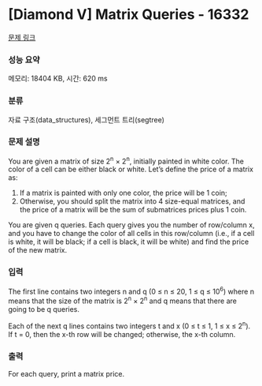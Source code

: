# [Diamond V] Matrix Queries - 16332 

[문제 링크](https://www.acmicpc.net/problem/16332) 

### 성능 요약

메모리: 18404 KB, 시간: 620 ms

### 분류

자료 구조(data_structures), 세그먼트 트리(segtree)

### 문제 설명

<p>You are given a matrix of size 2<sup>n</sup> × 2<sup>n</sup>, initially painted in white color. The color of a cell can be either black or white. Let’s define the price of a matrix as:</p>

<ol>
	<li>If a matrix is painted with only one color, the price will be 1 coin;</li>
	<li>Otherwise, you should split the matrix into 4 size-equal matrices, and the price of a matrix will be the sum of submatrices prices plus 1 coin.</li>
</ol>

<p>You are given q queries. Each query gives you the number of row/column x, and you have to change the color of all cells in this row/column (i.e., if a cell is white, it will be black; if a cell is black, it will be white) and find the price of the new matrix.</p>

### 입력 

 <p>The first line contains two integers n and q (0 ≤ n ≤ 20, 1 ≤ q ≤ 10<sup>6</sup>) where n means that the size of the matrix is 2<sup>n</sup> × 2<sup>n</sup> and q means that there are going to be q queries.</p>

<p>Each of the next q lines contains two integers t and x (0 ≤ t ≤ 1, 1 ≤ x ≤ 2<sup>n</sup>). If t = 0, then the x-th row will be changed; otherwise, the x-th column.</p>

### 출력 

 <p>For each query, print a matrix price.</p>

